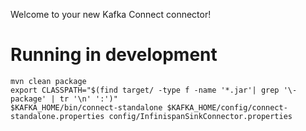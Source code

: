 Welcome to your new Kafka Connect connector!

# Running in development

```
mvn clean package
export CLASSPATH="$(find target/ -type f -name '*.jar'| grep '\-package' | tr '\n' ':')"
$KAFKA_HOME/bin/connect-standalone $KAFKA_HOME/config/connect-standalone.properties config/InfinispanSinkConnector.properties
```
